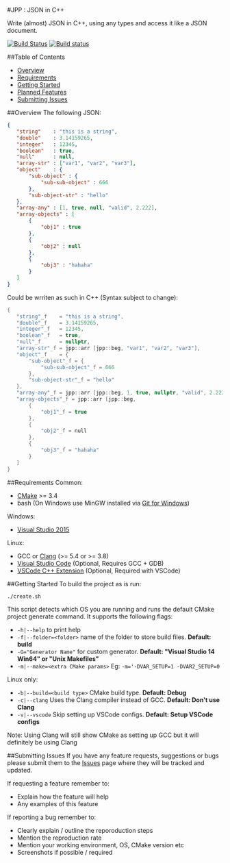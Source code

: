 #JPP : JSON in C++

Write (almost) JSON in C++, using any types and access it like a JSON document.

[![Build Status](https://travis-ci.org/crezefire/jpp.svg?branch=master)](https://travis-ci.org/crezefire/jpp) [![Build status](https://ci.appveyor.com/api/projects/status/3mjmih723iqtgpc5?svg=true)](https://ci.appveyor.com/project/crezefire/jpp)

##Table of Contents
- [Overview](#overview)
- [Requirements](#requirements)
- [Getting Started](#getting-started)
- [Planned Features](https://github.com/crezefire/jpp/projects/1)
- [Submitting Issues](#submitting-issues)

##Overview
 The following JSON:
 
 ```JSON
 {
    "string"    : "this is a string",
    "double"    : 3.14159265,
    "integer"   : 12345,
    "boolean"   : true,
    "null"      : null,
    "array-str" : ["var1", "var2", "var3"],
    "object"    : {
        "sub-object" : {
            "sub-sub-object" : 666
        },
        "sub-object-str" : "hello" 
    },
    "array-any" : [1, true, null, "valid", 2.222],
    "array-objects" : [
        {
            "obj1" : true
        },
        {
            "obj2" : null
        },
        {
            "obj3" : "hahaha"
        }
    ]
}
 ```
 
 Could be wrriten as such in C++ (Syntax subject to change):
 
 ```cpp
 {
    "string"_f    = "this is a string",
    "double"_f    = 3.14159265,
    "integer"_f   = 12345,
    "boolean"_f   = true,
    "null"_f      = nullptr,
    "array-str"_f = jpp::arr [jpp::beg, "var1", "var2", "var3"],
    "object"_f    = {
        "sub-object"_f = {
            "sub-sub-object"_f = 666
        },
        "sub-object-str"_f = "hello" 
    },
    "array-any"_f = jpp::arr [jpp::beg, 1, true, nullptr, "valid", 2.222],
    "array-objects"_f = jpp::arr [jpp::beg,
        {
            "obj1"_f = true
        },
        {
            "obj2"_f = null
        },
        {
            "obj3"_f = "hahaha"
        }
    ]
}
 ```

##Requirements
Common:
- [CMake](https://cmake.org/download/) >= 3.4
- bash (On Windows use MinGW installed via [Git for Windows](https://git-scm.com/downloads))

Windows:
- [Visual Studio 2015](https://www.visualstudio.com/en-us/downloads/download-visual-studio-vs.aspx)

Linux:
- GCC or [Clang](http://llvm.org/releases/) (>= 5.4 or >= 3.8)
- [Visual Studio Code](https://code.visualstudio.com/download) (Optional, Requires GCC + GDB)
- [VSCode C++ Extension](https://marketplace.visualstudio.com/items?itemName=ms-vscode.cpptools) (Optional, Required with VSCode)

##Getting Started
To build the project as is run:

```shell
./create.sh
```
This script detects which OS you are running and runs the default CMake project generate command. It supports the following flags:
- `-h|--help` to print help
- `-f|--folder=<folder>` name of the folder to store build files. **Default: build**
- `-G="Generator Name"` for custom generator. **Default: "Visual Studio 14 Win64" or "Unix Makefiles"**
- `-m|--make=<extra CMake params>` Eg: `-m='-DVAR_SETUP=1 -DVAR2_SETUP=0`

Linux only:
- `-b|--build=<build type>` CMake build type. **Default: Debug**
- `-c|--clang` Uses the Clang compiler instead of GCC. **Default: Don't use Clang**
- `-v|--vscode` Skip setting up VSCode configs. **Default: Setup VSCode configs**

Note: Using Clang will still show CMake as setting up GCC but it will definitely be using Clang

##Submitting Issues
If you have any feature requests, suggestions or bugs please submit them to the [Issues](https://github.com/crezefire/cxp/issues) page where they will be tracked and updated.

If requesting a feature remember to:
- Explain how the feature will help
- Any examples of this feature

If reporting a bug remember to:
- Clearly explain / outline the reporoduction steps
- Mention the reproduction rate
- Mention your working environment, OS, CMake version etc
- Screenshots if possible / required
